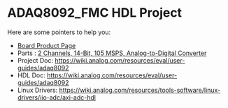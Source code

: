# ADAQ8092_FMC HDL Project

Here are some pointers to help you:
  * [Board Product Page](https://www.analog.com/adaq8092)
  * Parts : [2 Channels, 14-Bit, 105 MSPS, Analog-to-Digital Converter](https://www.analog.com/adaq8092)
  * Project Doc: https://wiki.analog.com/resources/eval/user-guides/adaq8092
  * HDL Doc: https://wiki.analog.com/resources/eval/user-guides/adaq8092
  * Linux Drivers: https://wiki.analog.com/resources/tools-software/linux-drivers/iio-adc/axi-adc-hdl
